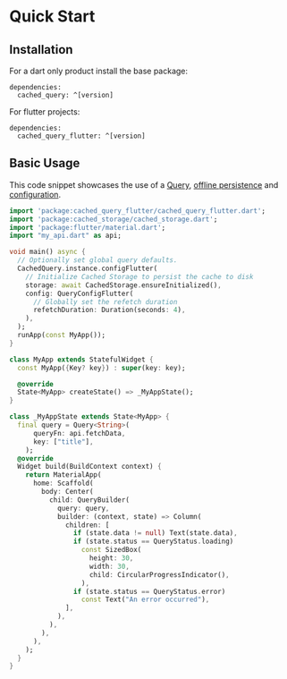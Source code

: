 # Quick Start

## Installation

For a dart only product install the base package:

```
dependencies:
  cached_query: ^[version]
```

For flutter projects:

```
dependencies:
  cached_query_flutter: ^[version]
```

## Basic Usage

This code snippet showcases the use of a [Query](/docs/guides/query), [offline persistence](/docs/flutter-additions) and [configuration](/docs/guides/configuration).

```dart
import 'package:cached_query_flutter/cached_query_flutter.dart';
import 'package:cached_storage/cached_storage.dart';
import 'package:flutter/material.dart';
import "my_api.dart" as api;

void main() async {
  // Optionally set global query defaults.
  CachedQuery.instance.configFlutter(
    // Initialize Cached Storage to persist the cache to disk
    storage: await CachedStorage.ensureInitialized(),
    config: QueryConfigFlutter(
      // Globally set the refetch duration
      refetchDuration: Duration(seconds: 4),
    ),
  );
  runApp(const MyApp());
}

class MyApp extends StatefulWidget {
  const MyApp({Key? key}) : super(key: key);

  @override
  State<MyApp> createState() => _MyAppState();
}

class _MyAppState extends State<MyApp> {
  final query = Query<String>(
      queryFn: api.fetchData,
      key: ["title"],
    );
  @override
  Widget build(BuildContext context) {
    return MaterialApp(
      home: Scaffold(
        body: Center(
          child: QueryBuilder(
            query: query,
            builder: (context, state) => Column(
              children: [
                if (state.data != null) Text(state.data),
                if (state.status == QueryStatus.loading)
                  const SizedBox(
                    height: 30,
                    width: 30,
                    child: CircularProgressIndicator(),
                  ),
                if (state.status == QueryStatus.error)
                  const Text("An error occurred"),
              ],
            ),
          ),
        ),
      ),
    );
  }
}
```
